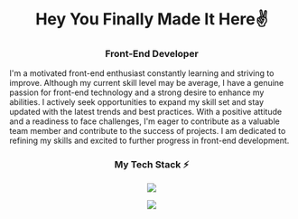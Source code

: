 <h1 align="center">Hey You Finally Made It Here✌</h1>
<h3 align="center">Front-End Developer</h3>
<div text-align="justify">
   I'm a motivated front-end enthusiast constantly learning and striving to improve. Although my current skill level may be average, I have a genuine passion for front-end technology and a strong desire to enhance my abilities. I actively seek opportunities to expand my skill set and stay updated with the latest trends and best practices. With a positive attitude and a readiness to face challenges, I'm eager to contribute as a valuable team member and contribute to the success of projects. I am dedicated to refining my skills and excited to further progress in front-end development.
</div>
<h3 align="center">My Tech Stack ⚡</h3>
<p align="center">
    <img src="https://skillicons.dev/icons?i=html,css,js,php,mysql,python,c,cs,cpp,java,nodejs,react" />
</p>
<p align="center">
      <img src="https://skillicons.dev/icons?i=linux,vscode,eclipse,visualstudio,git,cloudflare,figma,ai,ps" />
</p>
<!-- Credit to this guy 👉https://github.com/tandpfun/skill-icons -->
<!--The Website https://skillicons.dev/-->
